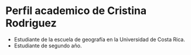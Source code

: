 # Perfil academico de Cristina Rodriguez

- Estudiante de la escuela de geografía en la Universidad de Costa Rica.  
- Estudiante de segundo año.  


